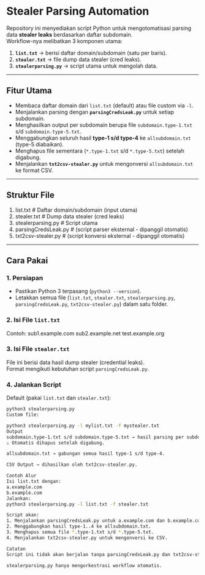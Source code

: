 # Stealer Parsing Automation

Repository ini menyediakan script Python untuk mengotomatisasi parsing data **stealer leaks** berdasarkan daftar subdomain.  
Workflow-nya melibatkan 3 komponen utama:

1. **`list.txt`** → berisi daftar domain/subdomain (satu per baris).  
2. **`stealer.txt`** → file dump data stealer (cred leaks).  
3. **`stealerparsing.py`** → script utama untuk mengolah data.

---

## Fitur Utama

- Membaca daftar domain dari `list.txt` (default) atau file custom via `-l`.
- Menjalankan parsing dengan **`parsingCredsLeak.py`** untuk setiap subdomain.
- Menghasilkan output per subdomain berupa file `subdomain.type-1.txt` s/d `subdomain.type-5.txt`.
- Menggabungkan seluruh hasil **type-1 s/d type-4** ke `allsubdomain.txt` (type-5 diabaikan).
- Menghapus file sementara (`*.type-1.txt` s/d `*.type-5.txt`) setelah digabung.
- Menjalankan **`txt2csv-stealer.py`** untuk mengonversi `allsubdomain.txt` ke format CSV.

---

## Struktur File
1. list.txt # Daftar domain/subdomain (input utama)
2. stealer.txt # Dump data stealer (cred leaks)
3. stealerparsing.py # Script utama
4. parsingCredsLeak.py # (script parser eksternal - dipanggil otomatis)
5. txt2csv-stealer.py # (script konversi eksternal - dipanggil otomatis)

---

## Cara Pakai

### 1. Persiapan
- Pastikan Python 3 terpasang (`python3 --version`).
- Letakkan semua file (`list.txt`, `stealer.txt`, `stealerparsing.py`, `parsingCredsLeak.py`, `txt2csv-stealer.py`) dalam satu folder.

### 2. Isi File `list.txt`
Contoh:
sub1.example.com
sub2.example.net
test.example.org

### 3. Isi File `stealer.txt`
File ini berisi data hasil dump stealer (credential leaks).  
Format mengikuti kebutuhan script `parsingCredsLeak.py`.

### 4. Jalankan Script
Default (pakai `list.txt` dan `stealer.txt`):
```bash
python3 stealerparsing.py
Custom file:

python3 stealerparsing.py -l mylist.txt -f mystealer.txt
Output
subdomain.type-1.txt s/d subdomain.type-5.txt → hasil parsing per subdomain.
⚠️ Otomatis dihapus setelah digabung.

allsubdomain.txt → gabungan semua hasil type-1 s/d type-4.

CSV Output → dihasilkan oleh txt2csv-stealer.py.

Contoh Alur
Isi list.txt dengan:
a.example.com
b.example.com
Jalankan:
python3 stealerparsing.py -l list.txt -f stealer.txt

Script akan:
1. Menjalankan parsingCredsLeak.py untuk a.example.com dan b.example.com.
2. Menggabungkan hasil type-1..4 ke allsubdomain.txt.
3. Menghapus semua file *.type-1.txt s/d *.type-5.txt.
4. Menjalankan txt2csv-stealer.py untuk mengonversi ke CSV.

Catatan
Script ini tidak akan berjalan tanpa parsingCredsLeak.py dan txt2csv-stealer.py. Pastikan keduanya tersedia.

stealerparsing.py hanya mengorkestrasi workflow otomatis.

